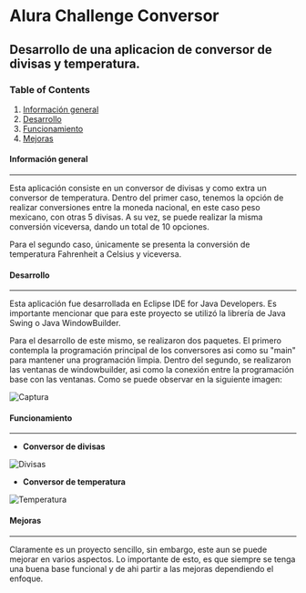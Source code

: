# Alura Challenge Conversor
## Desarrollo de una aplicacion de conversor de divisas y temperatura.

### Table of Contents
1. [Información general](#informacion-general)
2. [Desarrollo](#desarrollo)
3. [Funcionamiento](#funcionamiento)
4. [Mejoras](#mejoras)

#### Información general
***
Esta aplicación consiste en un conversor de divisas y como extra un conversor de temperatura. Dentro del primer caso, tenemos la opción de realizar conversiones entre
la moneda nacional, en este caso peso mexicano, con otras 5 divisas. A su vez, se puede realizar la misma conversión viceversa, dando un total de 10 opciones. 

Para el segundo caso, únicamente se presenta la conversión de temperatura Fahrenheit a Celsius y viceversa. 

#### Desarrollo
***
Esta aplicación fue desarrollada en Eclipse IDE for Java Developers.  Es importante mencionar que para este proyecto se utilizó la librería de Java Swing o Java WindowBuilder. 

Para el desarrollo de este mismo, se realizaron dos paquetes. El primero contempla la programación principal de los conversores asi como su "main" para mantener una programación limpia.
Dentro del segundo, se realizaron las ventanas de windowbuilder, asi como la conexión entre la programación base con las ventanas. Como se puede observar en la siguiente imagen:

![Captura](https://user-images.githubusercontent.com/123029649/231992309-23159158-6912-4278-b462-888431533b51.PNG)



#### Funcionamiento
*** 
* **Conversor de divisas**

![Divisas](https://user-images.githubusercontent.com/123029649/231989220-fbfd893c-bbbc-4514-85c7-dd2f5fef3778.gif)

* **Conversor de temperatura**

![Temperatura](https://user-images.githubusercontent.com/123029649/231990339-bc1dff34-bd9f-4f3e-81b3-4ea94f9b7712.gif)


#### Mejoras
***

Claramente es un proyecto sencillo, sin embargo, este aun se puede mejorar en varios aspectos. Lo importante de esto, es que siempre se tenga una buena base 
funcional y de ahi partir a las mejoras dependiendo el enfoque. 












<!-- Lo listado abajo son elementos para el README.md -->
<!-- /*![Image text](https://www.united-internet.de/fileadmin/user_upload/Brands/Downloads/Logo_IONOS_by.jpg)
-->

<!-- * [Technologie name](https://example.com): Version 12.3 
-->
<!-- * [Technologie name](https://example.com): Version 2.34
-->
<!-- * [Library name](https://example.com): Version 1234
-->
 
<!--
```
$ git clone https://example.com
$ cd ../path/to/the/file
$ npm install
$ npm start
```
-->

<!--
Give instructions on how to collaborate with your project.
> Maybe you want to write a quote in this part. 
> It should go over several rows?
> This is how you do it.-->


<!--
1. **This is a question in bold**
Answer of the first question with _italic words_. 
2. __Second question in bold__ 
To answer this question we use an unordered list:
* First point
* Second Point
* Third point
3. **Third question in bold**
Answer of the third question with *italic words*.
4. **Fourth question in bold**
| Headline 1 in the tablehead | Headline 2 in the tablehead | Headline 3 in the tablehead |
|:--------------|:-------------:|--------------:|-->
